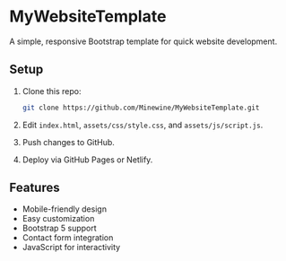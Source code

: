 # MyWebsiteTemplate

A simple, responsive Bootstrap template for quick website development.

## Setup

1. Clone this repo:
   ```bash
   git clone https://github.com/Minewine/MyWebsiteTemplate.git
   ```

2. Edit `index.html`, `assets/css/style.css`, and `assets/js/script.js`.

3. Push changes to GitHub.

4. Deploy via GitHub Pages or Netlify.

## Features

- Mobile-friendly design
- Easy customization
- Bootstrap 5 support
- Contact form integration
- JavaScript for interactivity
